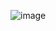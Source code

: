 
![image](https://github.com/AndersTaylor/Die...No/assets/98667840/41343e92-b776-4a86-a56c-85bf5208eef6)
